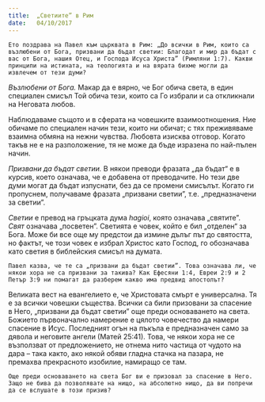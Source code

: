 ```yaml
---
title:  „Светиите” в Рим
date:   04/10/2017
---
```


`Ето поздрава на Павел към църквата в Рим: „До всички в Рим, които са възлюбени от Бога, призвани да бъдат светии: Благодат и мир да бъдат с вас от Бога, нашия Отец, и Господа Исуса Христа” (Римляни 1:7). Какви принципи на истината, на теологията и на вярата бихме могли да извлечем от тези думи?`

_Възлюбени от Бога._ Макар да е вярно, че Бог обича света, в един специален смисъл Той обича тези, които са Го избрали и са откликнали на Неговата любов.

Наблюдаваме същото и в сферата на човешките взаимоотношения. Ние обичаме по специален начин тези, които ни обичат; с тях преживяваме взаимна обмяна на нежни чувства. Любовта изисква отговор. Когато такъв не е на разположение, тя не може да бъде изразена по най-пълен начин.

_Призвани да бъдат светии._ В някои преводи фразата „да бъдат“ е в курсив, което означава, че е добавена от преводачите. Но тези две думи могат да бъдат изпуснати, без да се промени смисълът. Когато ги пропуснем, получаваме фразата „призвани светии”, т.е. „предназначени за светии”.

_Светии_ е превод на гръцката дума _hagioi_, която означава „святите”. _Свят_ означава „посветен”. Светията е човек, който е бил „отделен“ за Бога. Може би все още му предстои да измине дълъг път до святостта, но фактът, че този човек е избрал Христос като Господ, го обозначава като светия в библейския смисъл на думата.

`Павел казва, че те са „призвани да бъдат светии”. Това означава ли, че някои хора не са призвани за такива? Как Ефесяни 1:4, Евреи 2:9 и 2 Петър 3:9 ни помагат да разберем какво има предвид апостолът?`

Великата вест на евангелието е, че Христовата смърт е универсална. Тя е за всички човешки същества. Всички са били призовани за спасение в Него, „призвани да бъдат светии” още преди основаването на света. Божието първоначално намерение е цялото човечество да намери спасение в Исус. Последният огън на пъкъла е предназначен само за дявола и неговите ангели (Матей 25:41). Това, че някои хора не се възползват от предложението, не отнема нито частица от чудото на дара – така както, ако някой обяви гладна стачка на пазара, не премахва прекрасното изобилие, намиращо се там.

`Още преди основаването на света Бог ви е призовал за спасение в Него. Защо не бива да позволявате на нищо, на абсолютно нищо, да ви попречи да се вслушате в този призив?`